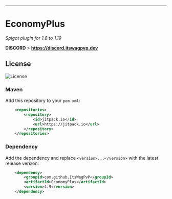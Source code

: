 ***
# EconomyPlus
 _Spigot plugin for 1.8 to 1.19_

**DISCORD** > **https://discord.itswagpvp.dev**

## License

![License](https://img.shields.io/github/license/ItsWagPvP/EconomyPlus?style=for-the-badge)

### Maven
Add this repository to your `pom.xml`:
```xml
	<repositories>
	    <repository>
	        <id>jitpack.io</id>
	        <url>https://jitpack.io</url>
	    </repository>
	</repositories>
```

### Dependency
Add the dependency and replace `<version>...</version>` with the latest release version:
```xml
	<dependency>
	    <groupId>com.github.ItsWagPvP</groupId>
	    <artifactId>EconomyPlus</artifactId>
	    <version>4.9</version>
	</dependency>
```
